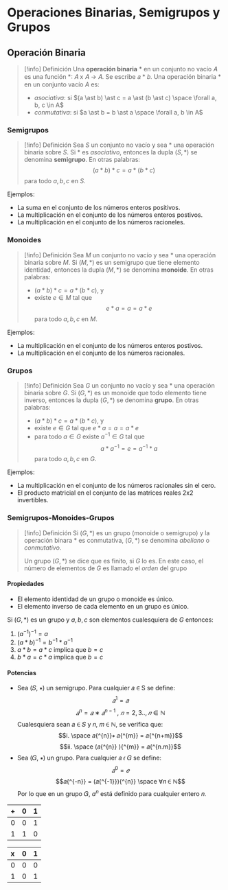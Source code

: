 # Operaciones Binarias, Semigrupos y Grupos
## Operación Binaria
> [!info] Definición
> Una **operación binaria** $\ast$ en un conjunto no vacío 𝐴 es una función $\ast$∶ 𝐴 x 𝐴 → 𝐴. Se escribe 𝑎 $\ast$ 𝑏.
> Una operación binaria $\ast$ en un conjunto vacío $A$ es:
> - *asociativa*: si $(a \ast b) \ast  c = a \ast (b \ast c) \space \forall a, b, c \in A$
> - *conmutativa*: si $a \ast b = b \ast a \space \forall a, b \in A$
### Semigrupos
> [!info] Definición
> Sea $S$ un conjunto no vacío y sea $\ast$ una operación binaria sobre $S$. Si $\ast$ es *asociativo*, entonces la dupla ($S, \ast$) se denomina **semigrupo**. En otras palabras:
> $$(a \ast b) \ast c = a \ast (b \ast c)$$
> para todo $a, b, c \text{ en } S$.

Ejemplos:
- La suma en el conjunto de los números enteros positivos.
- La multiplicación en el conjunto de los números enteros postivos.
- La multiplicación en el conjunto de los números racioneles.
### Monoides
> [!info] Definición
> Sea $M$ un conjunto no vacío y sea $\ast$ una operación binaria sobre $M$. Si ($M, \ast$) es un semigrupo que tiene elemento identidad, entonces la dupla ($M, \ast$) se denomina **monoide**. En otras palabras:
> - $(a \ast b) \ast c = a \ast (b \ast c)$, y
> - existe $e \in M$ tal que
> $$e \ast a = a = a \ast e$$
> para todo $a, b, c \text{ en } M$.

Ejemplos:
- La multiplicación en el conjunto de los números enteros postivos.
- La multiplicación en el conjunto de los números racionales.
### Grupos
> [!info] Definición
> Sea $G$ un conjunto no vacío y sea $\ast$ una operación binaria sobre $G$. Si ($G, \ast$) es un monoide que todo elemento tiene inverso, entonces la dupla ($G, \ast$) se denomina **grupo**. En otras palabras:
> - $(a \ast b) \ast c = a \ast (b \ast c)$, y
> - existe $e \in G$ tal que $e \ast a = a = a \ast e$
> - para todo $a \in G$ existe $a^{-1} \in G$ tal que
> $$a \ast a^{-1} = e = a^{-1} \ast a$$
> para todo $a, b, c \text{ en } G$.

Ejemplos:
- La multiplicación en el conjunto de los números racionales sin el cero.
- El producto matricial en el conjunto de las matrices reales 2x2 invertibles.
### Semigrupos-Monoides-Grupos
> [!info] Definición
> Si $(G, \ast)$ es un grupo (monoide o semigrupo) y la operación binara $\ast$ es conmutativa, $(G, \ast)$ se denomina *abeliano* o *conmutativo*.
> 
> Un grupo $(G, \ast)$ se dice que es finito, si $G$ lo es. En este caso, el número de elementos de $G$ es llamado el *orden* del grupo
#### Propiedades
- El elemento identidad de un grupo o monoide es único.
- El elemento inverso de cada elemento en un grupo es único.

Si $(G, \ast)$ es un grupo y $a,b,c$ son elementos cualesquiera de $G$ entonces:
1. $(a^{-1})^{-1}=a$
2. $(a*b)^{-1} = b^{-1} \ast a^{-1}$
3. $a \ast b = a \ast c$ implica que $b=c$
4. $b \ast a = c \ast a$ implica que $b=c$
#### Potencias
- Sea (𝑆, ∗) un semigrupo. Para cualquier 𝑎 ∈ S se define:
$$𝑎{^{1}} = 𝑎$$
$$𝑎{^{n}} = 𝑎 ∗ 𝑎{^{n-1}} \text{   ,   } 𝑛 = 2, 3 . ., 𝑛 ∈ ℕ$$
Cualesquiera sean 𝑎 ∈ 𝑆 y 𝑛, 𝑚 ∈ ℕ, se verifica que:
$$i. \space 𝑎{^{n}}∗ 𝑎{^{m}} = 𝑎{^{n+m}}$$
$$ii. \space (𝑎{^{n}} ){^{m}} = 𝑎{^{n.m}}$$
- Sea (𝐺, ∗) un grupo. Para cualquier 𝑎 𝜖 𝐺 se define:
$$𝑎 {^{0}} = 𝑒 $$
$$𝑎{^{-n}} = (𝑎{^{-1}}){^{n}} \space ∀𝑛 ∈ ℕ$$
Por lo que en un grupo 𝐺, $a{^{n}}$ está definido para cualquier entero 𝑛.

| +   | 0   | 1     |
| :-- | :-- | :---- |
| 0   | 0   | 1<br> |
| 1   | 1   | 0     |

| x   |  0  |  1  |
| :-- | :-: | :-: |
| 0   |  0  |  0  |
| 1   |  0  |  1  |
